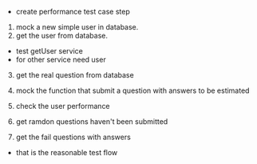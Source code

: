 - create performance test case step

1.  mock a new simple user in database.
2.  get the user from database.

- test getUser service
- for other service need user

3.  get the real question from database
4.  mock the function that submit a question with answers to be estimated
5.  check the user performance

6.  get ramdon questions haven't been submitted
7.  get the fail questions with answers

- that is the reasonable test flow
